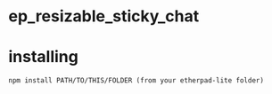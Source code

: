 ep_resizable_sticky_chat
=======



# installing

    npm install PATH/TO/THIS/FOLDER (from your etherpad-lite folder)
